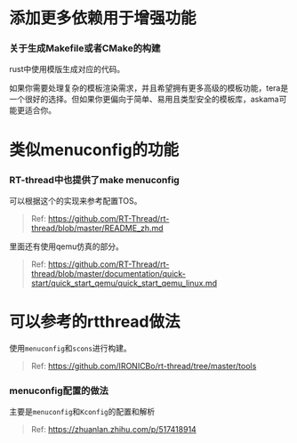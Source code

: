# 添加更多依赖用于增强功能

### 关于生成Makefile或者CMake的构建

rust中使用模版生成对应的代码。

如果你需要处理复杂的模板渲染需求，并且希望拥有更多高级的模板功能，tera是一个很好的选择。但如果你更偏向于简单、易用且类型安全的模板库，askama可能更适合你。

# 类似menuconfig的功能

### RT-thread中也提供了make menuconfig

可以根据这个的实现来参考配置TOS。

> Ref: https://github.com/RT-Thread/rt-thread/blob/master/README_zh.md

里面还有使用qemu仿真的部分。

> Ref: https://github.com/RT-Thread/rt-thread/blob/master/documentation/quick-start/quick_start_qemu/quick_start_qemu_linux.md

# 可以参考的rtthread做法

使用`menuconfig`和`scons`进行构建。

> Ref: https://github.com/IRONICBo/rt-thread/tree/master/tools

### menuconfig配置的做法

主要是`menuconfig`和`Kconfig`的配置和解析

> Ref: https://zhuanlan.zhihu.com/p/517418914